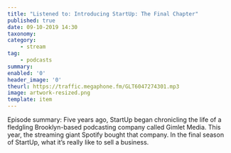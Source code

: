 ```yaml
---
title: "Listened to: Introducing StartUp: The Final Chapter"
published: true
date: 09-10-2019 14:30
taxonomy:
category:
	- stream
tag:
	- podcasts
summary:
enabled: '0'
header_image: '0'
theurl: https://traffic.megaphone.fm/GLT6047274301.mp3
image: artwork-resized.png
template: item
---
```

 
Episode summary: Five years ago, StartUp began chronicling the life of a fledgling Brooklyn-based podcasting company called Gimlet Media. This year, the streaming giant Spotify bought that company. In the final season of StartUp, what it’s really like to sell a business.
